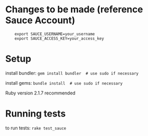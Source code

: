 # Changes to be made (reference Sauce Account)

```
	export SAUCE_USERNAME=your_username
	export SAUCE_ACCESS_KEY=your_access_key
```

# Setup
install bundler: `gem install bundler  # use sudo if necessary`

install gems: `bundle install  # use sudo if necessary`

Ruby version 2.1.7 recommended

# Running tests
to run tests: `rake test_sauce`

